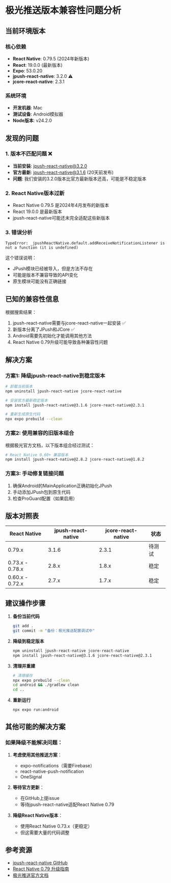 # 极光推送版本兼容性问题分析

## 当前环境版本

### 核心依赖
- **React Native**: 0.79.5 (2024年新版本)
- **React**: 19.0.0 (最新版本)
- **Expo**: 53.0.20
- **jpush-react-native**: 3.2.0 ⚠️
- **jcore-react-native**: 2.3.1

### 系统环境
- **开发机器**: Mac
- **测试设备**: Android模拟器
- **Node版本**: v24.2.0

## 发现的问题

### 1. 版本不匹配问题 ❌
- **当前安装**: jpush-react-native@3.2.0
- **官方最新**: jpush-react-native@3.1.6 (20天前发布)
- **问题**: 我们安装的3.2.0版本比官方最新版本还高，可能是不稳定版本

### 2. React Native版本过新
- React Native 0.79.5 是2024年4月发布的新版本
- React 19.0.0 是最新版本
- jpush-react-native可能还未完全适配这些新版本

### 3. 错误分析
```
TypeError: _jpushReactNative.default.addReceiveNotificationListener is not a function (it is undefined)
```
这个错误说明：
- JPush模块已经被导入，但是方法不存在
- 可能是版本不兼容导致的API变化
- 原生模块可能没有正确链接

## 已知的兼容性信息

根据搜索结果：
1. jpush-react-native需要与jcore-react-native一起安装 ✅
2. 新版本分离了JPush和JCore ✅
3. Android需要先初始化才能调用其他方法
4. React Native 0.79升级可能导致各种兼容性问题

## 解决方案

### 方案1: 降级jpush-react-native到稳定版本
```bash
# 卸载当前版本
npm uninstall jpush-react-native jcore-react-native

# 安装官方最新稳定版本
npm install jpush-react-native@3.1.6 jcore-react-native@2.3.1

# 重新生成原生代码
npx expo prebuild --clean
```

### 方案2: 使用兼容的旧版本组合
根据极光官方文档，以下版本组合经过测试：
```bash
# React Native 0.60+ 兼容版本
npm install jpush-react-native@2.8.2 jcore-react-native@1.8.2
```

### 方案3: 手动修复链接问题
1. 确保Android的MainApplication正确初始化JPush
2. 手动添加JPush包到原生代码
3. 检查ProGuard配置（如果启用）

## 版本对照表

| React Native | jpush-react-native | jcore-react-native | 状态 |
|-------------|-------------------|-------------------|------|
| 0.79.x | 3.1.6 | 2.3.1 | 待测试 |
| 0.73.x - 0.78.x | 2.8.x | 1.8.x | 稳定 |
| 0.60.x - 0.72.x | 2.7.x | 1.7.x | 稳定 |

## 建议操作步骤

1. **备份当前代码**
   ```bash
   git add .
   git commit -m "备份：极光推送配置调试中"
   ```

2. **降级到稳定版本**
   ```bash
   npm uninstall jpush-react-native jcore-react-native
   npm install jpush-react-native@3.1.6 jcore-react-native@2.3.1
   ```

3. **清理并重建**
   ```bash
   # 清理缓存
   npx expo prebuild --clean
   cd android && ./gradlew clean
   cd ..
   ```

4. **重新运行**
   ```bash
   npx expo run:android
   ```

## 其他可能的解决方案

### 如果降级不能解决问题：

1. **考虑使用其他推送方案**：
   - expo-notifications（需要Firebase）
   - react-native-push-notification
   - OneSignal

2. **等待官方更新**：
   - 在GitHub上提issue
   - 等待jpush-react-native适配React Native 0.79

3. **降级React Native版本**：
   - 使用React Native 0.73.x（更稳定）
   - 但这需要大量的代码调整

## 参考资源

- [jpush-react-native GitHub](https://github.com/jpush/jpush-react-native)
- [React Native 0.79 升级指南](https://reactnative.dev/versions)
- [极光推送官方文档](https://docs.jiguang.cn/jpush/client/client_plugins/)